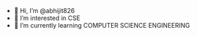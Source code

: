 - 👋 Hi, I’m @abhijit826
- 👀 I’m interested in CSE
- 🌱 I’m currently learning COMPUTER SCIENCE ENGINEERING


<!---
abhijit826/abhijit826 is a ✨ special ✨ repository because its `README.md` (this file) appears on your GitHub profile.
You can click the Preview link to take a look at your changes.
--->
